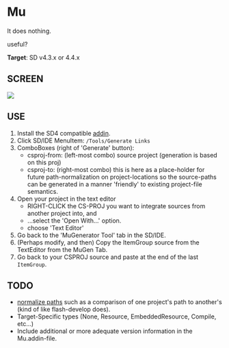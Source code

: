 ﻿# Mu

It does nothing.

useful?

**Target**: SD v4.3.x or 4.4.x

## SCREEN

![](https://raw.github.com/tfoxo/System.Cor3/master/Source-ICSharpCode/Mu/build/mu-crop.png)

## USE

1. Install the SD4 compatible [addin](https://github.com/tfoxo/System.Cor3/releases/download/pdfcat-20131106/mu.sdaddin).
2. Click SD/IDE MenuItem: `/Tools/Generate Links`
3. ComboBoxes (right of 'Generate' button):
    - csproj-from: (left-most combo) source project (generation is based on this proj)
    - csproj-to: (right-most combo) this is here as a place-holder for future path-normalization on project-locations so the source-paths can be generated in a manner 'friendly' to existing project-file semantics.
4. Open your project in the text editor
    - RIGHT-CLICK the CS-PROJ you want to integrate sources from another project into, and
    - ...select the 'Open With...' option.
    - choose 'Text Editor'
5. Go back to the 'MuGenerator Tool' tab in the SD/IDE.
6. (Perhaps modify, and then) Copy the ItemGroup source from the TextEditor from the MuGen Tab.
7. Go back to your CSPROJ source and paste at the end of the last `ItemGroup`.

## TODO

- [normalize paths] such as a comparison of one project's path to another's (kind of like flash-develop does).
- Target-Specific types (None, Resource, EmbeddedResource, Compile, etc...)
- Include additional or more adequate version information in the Mu.addin-file.

[normalize paths]: https://github.com/tfoxo/System.Cor3/wiki/Normalize-Paths-Task
